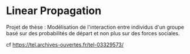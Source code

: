 # Linear Propagation

Projet de thèse : 
Modélisation de l'interaction entre individus d'un groupe basé sur des probabilités de départ et non plus sur des forces sociales.

cf https://tel.archives-ouvertes.fr/tel-03329573/
